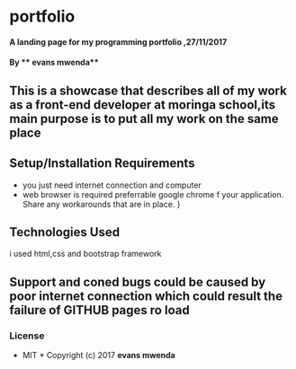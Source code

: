 # portfolio
#### A landing page for my programming portfolio ,27/11/2017 
#### By ** evans mwenda**
## This is a showcase that describes all of my work as a front-end developer at moringa school,its main purpose is to put all my work on the same place
## Setup/Installation Requirements
* you just need internet connection and computer
* web browser is required preferrable google chrome
f your application. Share any workarounds that are in place. }
## Technologies Used
i used html,css and bootstrap framework 
## Support and coned bugs could be caused by poor internet connection which could result the failure of GITHUB pages ro load 
### License
* MIT *
Copyright (c) 2017 **evans mwenda**
